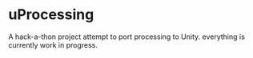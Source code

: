 uProcessing
===========
A hack-a-thon project attempt to port processing to Unity. everything is currently work in progress. 
